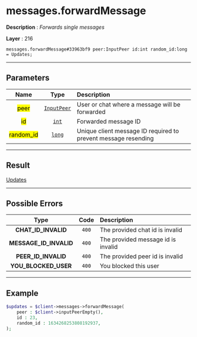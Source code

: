 # messages.forwardMessage

**Description** : *Forwards single messages*

**Layer** : 216

```tl
messages.forwardMessage#33963bf9 peer:InputPeer id:int random_id:long = Updates;
```

---

## Parameters

| Name | Type | Description |
| :---: | :---: | :--- |
| <mark>peer</mark> | [`InputPeer`](type/InputPeer) | User or chat where a message will be forwarded |
| <mark>id</mark> | [`int`](type/int) | Forwarded message ID |
| <mark>random_id</mark> | [`long`](type/long) | Unique client message ID required to prevent message resending |

---

## Result

[Updates](type/Updates)

---

## Possible Errors

| Type | Code | Description |
| :---: | :---: | :--- |
| **CHAT_ID_INVALID** | `400` | The provided chat id is invalid |
| **MESSAGE_ID_INVALID** | `400` | The provided message id is invalid |
| **PEER_ID_INVALID** | `400` | The provided peer id is invalid |
| **YOU_BLOCKED_USER** | `400` | You blocked this user |

---

## Example

```php
$updates = $client->messages->forwardMessage(
	peer : $client->inputPeerEmpty(),
	id : 23,
	random_id : 1634268253808192937,
);
```